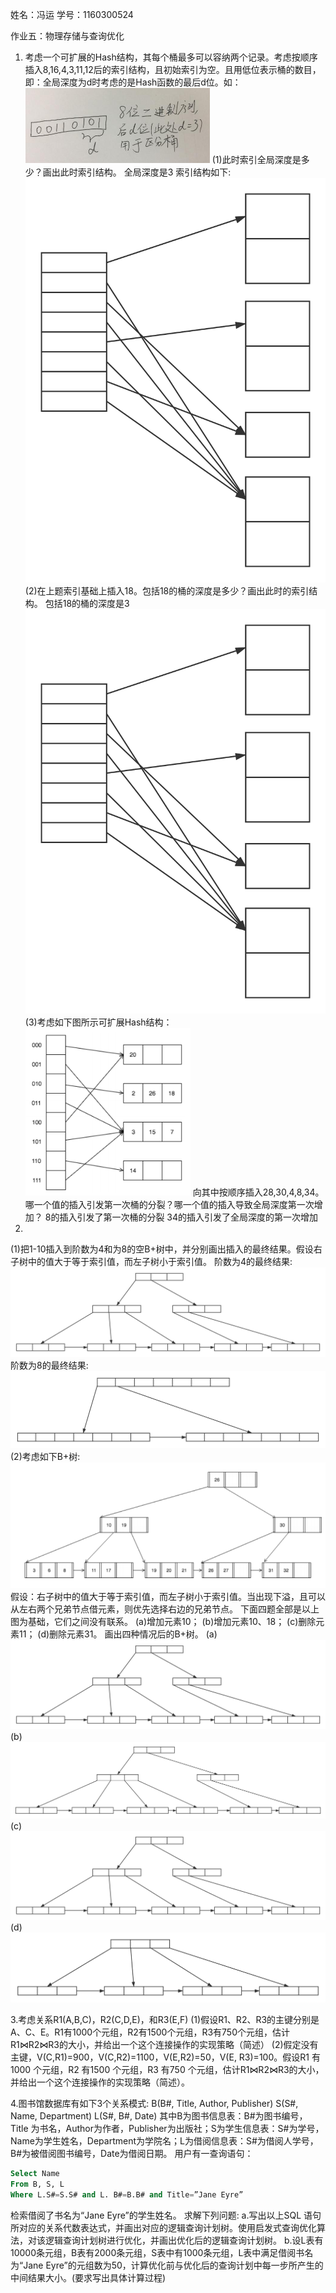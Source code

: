 姓名：冯运
学号：1160300524

作业五：物理存储与查询优化

1. 考虑一个可扩展的Hash结构，其每个桶最多可以容纳两个记录。考虑按顺序插入8,16,4,3,11,12后的索引结构，且初始索引为空。且用低位表示桶的数目，即：全局深度为d时考虑的是Hash函数的最后d位。如：
![](./static/photo1.png)
(1)此时索引全局深度是多少？画出此时索引结构。
全局深度是3
索引结构如下:
![](./static/structure1.svg)
(2)在上题索引基础上插入18。包括18的桶的深度是多少？画出此时的索引结构。
包括18的桶的深度是3
![](./static/structure2.svg)
(3)考虑如下图所示可扩展Hash结构：
![](./static/photo2.png)
向其中按顺序插入28,30,4,8,34。哪一个值的插入引发第一次桶的分裂？哪一个值的插入导致全局深度第一次增加？
8的插入引发了第一次桶的分裂
34的插入引发了全局深度的第一次增加
2.
(1)把1-10插入到阶数为4和为8的空B+树中，并分别画出插入的最终结果。假设右子树中的值大于等于索引值，而左子树小于索引值。
阶数为4的最终结果:
![](./static/B+tree1.svg)
阶数为8的最终结果:
![](./static/B+tree2.svg)
(2)考虑如下B+树:
![](./static/photo3.png)
假设：右子树中的值大于等于索引值，而左子树小于索引值。当出现下溢，且可以从左右两个兄弟节点借元素，则优先选择右边的兄弟节点。
下面四题全部是以上图为基础，它们之间没有联系。
(a)增加元素10；
(b)增加元素10、18；
(c)删除元素11；
(d)删除元素31。
画出四种情况后的B+树。
(a)![](./static/B+tree3.svg)
(b)![](./static/B+tree4.svg)
(c)![](./static/B+tree5.svg)
(d)![](./static/B+tree6.svg)

3.考虑关系R1(A,B,C)，R2(C,D,E)，和R3(E,F)
(1)假设R1、R2、R3的主键分别是A、C、E。R1有1000个元组，R2有1500个元组，R3有750个元组，估计R1⋈R2⋈R3的大小，并给出一个这个连接操作的实现策略（简述）
(2)假定没有主键，V(C,R1)=900，V(C,R2)=1100，V(E,R2)=50，V(E, R3)=100。假设R1 有1000 个元组，R2 有1500 个元组，R3 有750 个元组，估计R1⋈R2⋈R3的大小，并给出一个这个连接操作的实现策略（简述）。


4.图书馆数据库有如下3个关系模式:
B(B#, Title, Author, Publisher)
S(S#, Name, Department)
L(S#, B#, Date)
其中B为图书信息表：B#为图书编号，Title 为书名，Author为作者，Publisher为出版社；S为学生信息表：S#为学号，Name为学生姓名，Department为学院名；L为借阅信息表：S#为借阅人学号，B#为被借阅图书编号，Date为借阅日期。
用户有一查询语句：
```sql
Select Name
From B, S, L
Where L.S#=S.S# and L. B#=B.B# and Title=”Jane Eyre”
```
检索借阅了书名为“Jane Eyre”的学生姓名。
求解下列问题:
a.写出以上SQL 语句所对应的关系代数表达式，并画出对应的逻辑查询计划树。使用启发式查询优化算法，对该逻辑查询计划树进行优化，并画出优化后的逻辑查询计划树。
b.设L表有10000条元组，B表有2000条元组，S表中有1000条元组，L表中满足借阅书名为“Jane Eyre”的元组数为50，计算优化前与优化后的查询计划中每一步所产生的中间结果大小。(要求写出具体计算过程)